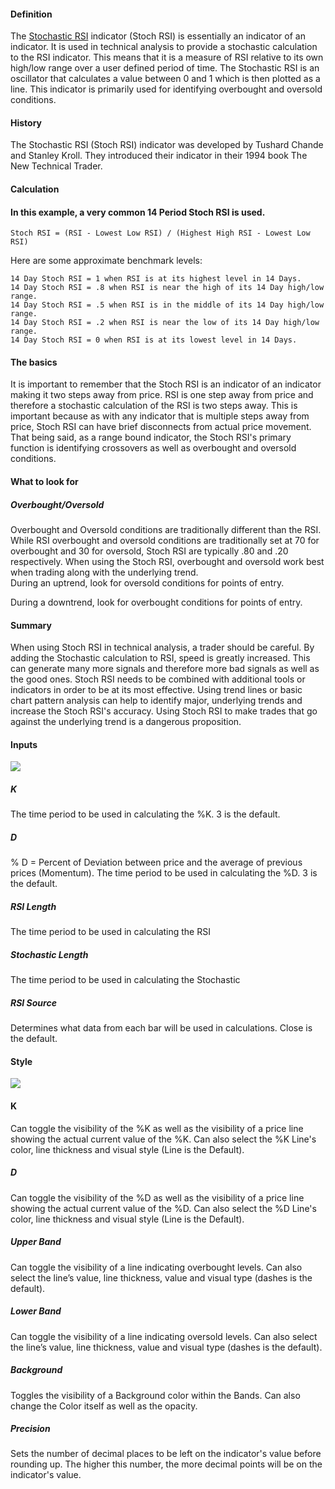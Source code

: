 #### Definition

The [Stochastic RSI](https://www.tradingview.com/scripts/stochasticrsi/) indicator (Stoch RSI) is essentially an indicator of an indicator. It is used in technical analysis to provide a stochastic calculation to the RSI indicator. This means that it is a measure of RSI relative to its own high/low range over a user defined period of time. The Stochastic RSI is an oscillator that calculates a value between 0 and 1 which is then plotted as a line. This indicator is primarily used for identifying overbought and oversold conditions.

#### History

The Stochastic RSI (Stoch RSI) indicator was developed by Tushard Chande and Stanley Kroll. They introduced their indicator in their 1994 book The New Technical Trader.

#### Calculation

#### In this example, a very common 14 Period Stoch RSI is used. 

```
Stoch RSI = (RSI - Lowest Low RSI) / (Highest High RSI - Lowest Low RSI)
```

Here are some approximate benchmark levels: 

```
14 Day Stoch RSI = 1 when RSI is at its highest level in 14 Days.
14 Day Stoch RSI = .8 when RSI is near the high of its 14 Day high/low range.
14 Day Stoch RSI = .5 when RSI is in the middle of its 14 Day high/low range.
14 Day Stoch RSI = .2 when RSI is near the low of its 14 Day high/low range.
14 Day Stoch RSI = 0 when RSI is at its lowest level in 14 Days.
```

#### The basics

It is important to remember that the Stoch RSI is an indicator of an indicator making it two steps away from price. RSI is one step away from price and therefore a stochastic calculation of the RSI is two steps away. This is important because as with any indicator that is multiple steps away from price, Stoch RSI can have brief disconnects from actual price movement. That being said, as a range bound indicator, the Stoch RSI's primary function is identifying crossovers as well as overbought and oversold conditions.

#### What to look for

##### Overbought/Oversold

Overbought and Oversold conditions are traditionally different than the RSI. While RSI overbought and oversold conditions are traditionally set at 70 for overbought and 30 for oversold, Stoch RSI are typically .80 and .20 respectively. When using the Stoch RSI, overbought and oversold work best when trading along with the underlying trend.  
During an uptrend, look for oversold conditions for points of entry.

During a downtrend, look for overbought conditions for points of entry.

#### Summary

When using Stoch RSI in technical analysis, a trader should be careful. By adding the Stochastic calculation to RSI, speed is greatly increased. This can generate many more signals and therefore more bad signals as well as the good ones. Stoch RSI needs to be combined with additional tools or indicators in order to be at its most effective. Using trend lines or basic chart pattern analysis can help to identify major, underlying trends and increase the Stoch RSI's accuracy. Using Stoch RSI to make trades that go against the underlying trend is a dangerous proposition.

#### Inputs

![](https://s3.amazonaws.com/cdn.freshdesk.com/data/helpdesk/attachments/production/43080377924/original/jd68h54Uc9BtbNAI6HUAHrE4QtMeCftc0w.png?1572017888)

##### K

The time period to be used in calculating the %K. 3 is the default.

##### D

% D = Percent of Deviation between price and the average of previous prices (Momentum). The time period to be used in calculating the %D. 3 is the default.

##### RSI Length

The time period to be used in calculating the RSI

##### Stochastic Length

The time period to be used in calculating the Stochastic

##### RSI Source

##### 

Determines what data from each bar will be used in calculations. Close is the default.

#### Style

![](https://s3.amazonaws.com/cdn.freshdesk.com/data/helpdesk/attachments/production/43080378113/original/XgH43F9LF_P06bL9QKXp6BRp3CvdHyt3cA.png?1572017928)

#### K

Can toggle the visibility of the %K as well as the visibility of a price line showing the actual current value of the %K. Can also select the %K Line's color, line thickness and visual style (Line is the Default).

##### D

Can toggle the visibility of the %D as well as the visibility of a price line showing the actual current value of the %D. Can also select the %D Line's color, line thickness and visual style (Line is the Default).

##### Upper Band

Can toggle the visibility of a line indicating overbought levels. Can also select the line’s value, line thickness, value and visual type (dashes is the default).

##### Lower Band

Can toggle the visibility of a line indicating oversold levels. Can also select the line’s value, line thickness, value and visual type (dashes is the default).

##### Background

Toggles the visibility of a Background color within the Bands. Can also change the Color itself as well as the opacity.

##### Precision

Sets the number of decimal places to be left on the indicator's value before rounding up. The higher this number, the more decimal points will be on the indicator's value.